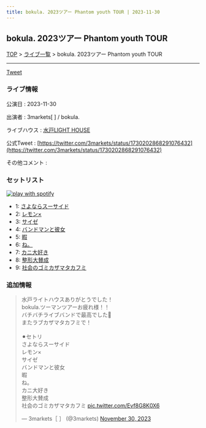 ```yaml
---
title: bokula. 2023ツアー Phantom youth TOUR | 2023-11-30
---
```

## bokula. 2023ツアー Phantom youth TOUR

[TOP](/setlist/) > [ライブ一覧](lives.html) > bokula. 2023ツアー Phantom youth TOUR

___

<a href="https://twitter.com/share?ref_src=twsrc%5Etfw" data-text="3markets[ ]セットリスト > bokula. 2023ツアー Phantom youth TOUR" class="twitter-share-button" data-via="3markets" data-hashtags="3markets" data-related="3markets" data-show-count="false">Tweet</a>

### ライブ情報

公演日
:    2023-11-30

出演者
:    3markets[ ] / bokula.

ライブハウス
:    [水戸LIGHT HOUSE](livehouse068.html)

公式Tweet
:    [https://twitter.com/3markets/status/1730202868291076432](https://twitter.com/3markets/status/1730202868291076432)

その他コメント
:    

### セットリスト


[![play with spotify](images/spotify-icon.png)](https://open.spotify.com/playlist/7yxpjHLZxzvrW4XKVw0J64)



*  1: [さよならスーサイド](song013.html)
*  2: [レモン×](song003.html)
*  3: [サイゼ](song004.html)
*  4: [バンドマンと彼女](song009.html)
*  5: [暇](song040.html)
*  6: [ね。](song076.html)
*  7: [カニ大好き](song079.html)
*  8: [整形大賛成](song005.html)
*  9: [社会のゴミカザマタカフミ](song002.html)


### 追加情報



<blockquote class="twitter-tweet"><p lang="ja" dir="ltr">水戸ライトハウスありがとうでした！<br>bokula.ツーマンツアーお疲れ様！！<br>バチバチライブバンドで最高でした🫶<br>またラブカザマタカフミで！<br><br>⚫︎セトリ<br>さよならスーサイド<br>レモン×<br>サイゼ<br>バンドマンと彼女<br>暇<br>ね。<br>カニ大好き<br>整形大賛成<br>社会のゴミカザマタカフミ <a href="https://t.co/Evf8G8K0X6">pic.twitter.com/Evf8G8K0X6</a></p>&mdash; 3markets［ ］ (@3markets) <a href="https://twitter.com/3markets/status/1730202868291076432?ref_src=twsrc%5Etfw">November 30, 2023</a></blockquote>
<script async src="https://platform.twitter.com/widgets.js" charset="utf-8"></script>




<script async src="https://platform.twitter.com/widgets.js" charset="utf-8"></script>